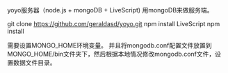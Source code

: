 yoyo服务器（node.js + mongoDB + LiveScript)
用mongoDB来做服务端。


git clone https://github.com/geraldasd/yoyo.git
npm install LiveScript
npm install


需要设置MONGO_HOME环境变量。
并且将mongodb.conf配置文件放置到MONGO_HOME/bin文件夹下，然后根据本地情况修改mongodb.conf文件，设置数据文件目录。